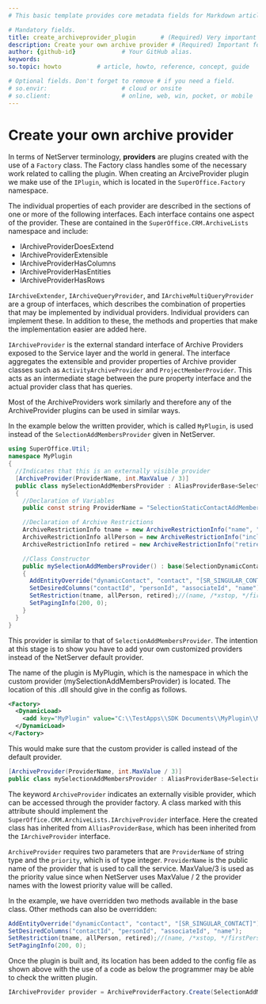 ```yaml
---
# This basic template provides core metadata fields for Markdown articles on docs.superoffice.com.

# Mandatory fields.
title: create_archiveprovider_plugin       # (Required) Very important for SEO. Intent in a unique string of 43-59 chars including spaces.
description: Create your own archive provider # (Required) Important for SEO. Recommended character length is 115-145 characters including spaces.
author: {github-id}             # Your GitHub alias.
keywords:
so.topic: howto          # article, howto, reference, concept, guide

# Optional fields. Don't forget to remove # if you need a field.
# so.envir:                     # cloud or onsite
# so.client:                    # online, web, win, pocket, or mobile
---
```


# Create your own archive provider

In terms of NetServer terminology, **providers** are plugins created with the use of a `Factory` class. The Factory class handles some of the necessary work related to calling the plugin. When creating an ArciveProvider plugin we make use of the `IPlugin`, which is located in the `SuperOffice.Factory` namespace.

The individual properties of each provider are described in the sections of one or more of the following interfaces. Each interface contains one aspect of the provider. These are contained in the `SuperOffice.CRM.ArchiveLists` namespace and include:

* IArchiveProviderDoesExtend
* IArchiveProviderExtensible
* IArchiveProviderHasColumns
* IArchiveProviderHasEntities
* IArchiveProviderHasRows

`IArchiveExtender`, `IArchiveQueryProvider`, and `IArchiveMultiQueryProvider` are a group of interfaces, which describes the combination of properties that may be implemented by individual providers. Individual providers can implement these. In addition to these, the methods and properties that make the implementation easier are added here.

`IArchiveProvider` is the external standard interface of Archive Providers exposed to the Service layer and the world in general. The interface aggregates the extensible and provider properties of Archive provider classes such as `ActivityArchiveProvider` and `ProjectMemberProvider`. This acts as an intermediate stage between the pure property interface and the actual provider class that has queries.

Most of the ArchiveProviders work similarly and therefore any of the ArchiveProvider plugins can be used in similar ways.

In the example below the written provider, which is called `MyPlugin`, is used instead of the `SelectionAddMembersProvider` given in NetServer.

```csharp
using SuperOffice.Util;
namespace MyPlugin
{
  //Indicates that this is an externally visible provider
  [ArchiveProvider(ProviderName, int.MaxValue / 3)]
  public class mySelectionAddMembersProvider : AliasProviderBase<SelectionDynamicContactProvider>
  {
    //Declaration of Variables
    public const string ProviderName = "SelectionStaticContactAddMembers";

    //Declaration of Archive Restrictions
    ArchiveRestrictionInfo tname = new ArchiveRestrictionInfo("name", "begins", "StateZero");
    ArchiveRestrictionInfo allPerson = new ArchiveRestrictionInfo("includePersonRestriction", "=", "all");
    ArchiveRestrictionInfo retired = new ArchiveRestrictionInfo("retired", "=", "1");

    //Class Constructor
    public mySelectionAddMembersProvider() : base(SelectionDynamicContactProvider.ProviderName)
    {
      AddEntityOverride("dynamicContact", "contact", "[SR_SINGULAR_CONTACT]");
      SetDesiredColumns("contactId", "personId", "associateId", "name");
      SetRestriction(tname, allPerson, retired);//(name, /*xstop, */firstPerson);
      SetPagingInfo(200, 0);
    }
  }
}
```

This provider is similar to that of `SelectionAddMembersProvider`. The intention at this stage is to show you have to add your own customized providers instead of the NetServer default provider.

The name of the plugin is MyPlugin, which is the namespace in which the custom provider (mySelectionAddMembersProvider) is located. The location of this .dll should give in the config as follows.

```XML
<Factory>
  <DynamicLoad>
    <add key="MyPlugin" value="C:\\TestApps\\SDK Documents\\MyPlugin\\MyPlugin\\bin\\Debug\\MyPlugin.dll" />
  </DynamicLoad>
</Factory>
```

This would make sure that the custom provider is called instead of the default provider.

```csharp
[ArchiveProvider(ProviderName, int.MaxValue / 3)]
public class mySelectionAddMembersProvider : AliasProviderBase<SelectionDynamicContactProvider>
```

The keyword `ArchiveProvider` indicates an externally visible provider, which can be accessed through the provider factory. A class marked with this attribute should implement the `SuperOffice.CRM.ArchiveLists.IArchiveProvider` interface. Here the created class has inherited from `AlliasProviderBase`, which has been inherited from the `IArchiveProvider` interface.

`ArchiveProvider` requires two parameters that are `ProviderName` of string type and the `priority`, which is of type integer. `ProviderName` is the public name of the provider that is used to call the service. MaxValue/3 is used as the priority value since when NetServer uses MaxValue / 2 the provider names with the lowest priority value will be called.

In the example, we have overridden two methods available in the base class. Other methods can also be overridden:

```csharp
AddEntityOverride("dynamicContact", "contact", "[SR_SINGULAR_CONTACT]");
SetDesiredColumns("contactId", "personId", "associateId", "name");
SetRestriction(tname, allPerson, retired);//(name, /*xstop, */firstPerson);
SetPagingInfo(200, 0);
```

Once the plugin is built and, its location has been added to the config file as shown above with the use of a code as below the programmer may be able to check the written plugin.

```csharp
IArchiveProvider provider = ArchiveProviderFactory.Create(SelectionAddMembersProvider.ProviderName);
```

